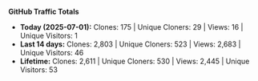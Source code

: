 
**GitHub Traffic Totals**

- **Today (2025-07-01):** Clones: 175 | Unique Cloners: 29 | Views: 16 | Unique Visitors: 1
- **Last 14 days:** Clones: 2,803 | Unique Cloners: 523 | Views: 2,683 | Unique Visitors: 46
- **Lifetime:** Clones: 2,611 | Unique Cloners: 530 | Views: 2,445 | Unique Visitors: 53
